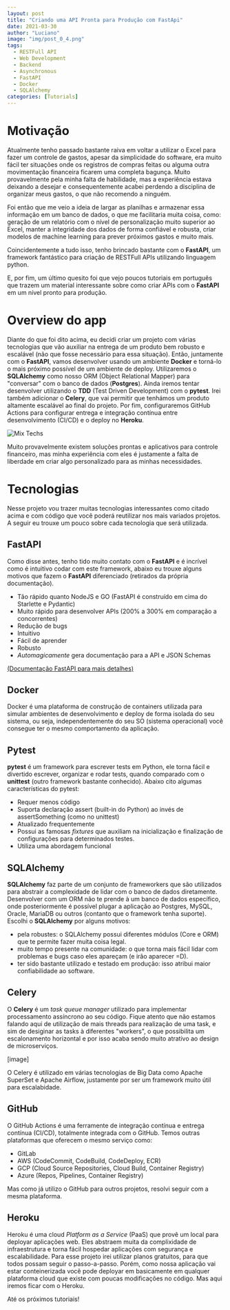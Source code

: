 ```yaml
---
layout: post
title: "Criando uma API Pronta para Produção com FastApi"
date: 2021-03-30
author: "Luciano"
image: "img/post_0_4.png"
tags:
  - RESTFull API
  - Web Development
  - Backend
  - Asynchronous
  - FastAPI
  - Docker
  - SQLAlchemy
categories: [Tutorials]
---
```


# Motivação

Atualmente tenho passado bastante raiva em voltar a utilizar o Excel para fazer um controle de gastos, apesar da simplicidade do software, era muito fácil ter situações onde os registros de compras feitas ou alguma outra movimentação financeira ficarem uma completa bagunça. Muito provavelmente pela minha falta de habilidade, mas a experiência estava deixando a desejar e consequentemente acabei perdendo a disciplina de organizar meus gastos, o que não recomendo a ninguém.

Foi então que me veio a ideia de largar as planilhas e armazenar essa informação em um banco de dados, o que me facilitaria muita coisa, como: geração de um relatório com o nível de personalização muito superior ao Excel, manter a integridade dos dados de forma confiável e robusta, criar modelos de machine learning para prever próximos gastos e muito mais.

Coincidentemente a tudo isso, tenho brincado bastante com o **FastAPI**, um framework fantástico para criação de RESTFull APIs utilizando linguagem python.

E, por fim, um último quesito foi que vejo poucos tutoriais em português que trazem um material interessante sobre como criar APIs com o **FastAPI** em um nível pronto para produção.

# Overview do app

Diante do que foi dito acima, eu decidi criar um projeto com várias tecnologias que vão auxiliar na entrega de um produto bem robusto e escalável (não que fosse necessário para essa situação). Então, juntamente com o **FastAPI**, vamos desenvolver usando um ambiente **Docker** e torná-lo o mais próximo possível de um ambiente de deploy. Utilizaremos o **SQLAlchemy** como nosso ORM (Object Relational Mapper) para "conversar" com o banco de dados (**Postgres**). Ainda iremos tentar desenvolver utilizando o **TDD** (Test Driven Development) com o **pytest**. Irei também adicionar o **Celery**, que vai permitir que tenhámos um produto altamente escalável ao final do projeto. Por fim, configuraremos GitHub Actions para configurar entrega e integração contínua entre desenvolvimento (CI/CD) e o deploy no **Heroku**.

![Mix Techs](/img/finance_app_tutorial/mix_techs.png)

Muito provavelmente existem soluções prontas e aplicativos para controle financeiro, mas minha experiência com eles é justamente a falta de liberdade em criar algo personalizado para as minhas necessidades.

# Tecnologias

Nesse projeto vou trazer muitas tecnologias interessantes como citado acima e com código que você poderá reutilizar nos mais variados projetos. A seguir eu trouxe um pouco sobre cada tecnologia que será utilizada.

## FastAPI

Como disse antes, tenho tido muito contato com o **FastAPI** e é incrível como é intuitivo codar com este framework, abaixo eu trouxe alguns motivos que fazem o **FastAPI** diferenciado (retirados da própria documentação).

- Tão rápido quanto NodeJS e GO (FastAPI é construído em cima do Starlette e Pydantic)
- Muito rápido para desenvolver APIs (200% a 300% em comparação a concorrentes)
- Redução de bugs
- Intuitivo
- Fácil de aprender
- Robusto
- _Automagicamente_ gera documentação para a API e JSON Schemas

[(Documentação FastAPI para mais detalhes)](https://fastapi.tiangolo.com)

## Docker

Docker é uma plataforma de construção de containers utilizada para simular ambientes de desenvolvimento e deploy de forma isolada do seu sistema, ou seja, independentemente do seu SO (sistema operacional) você consegue ter o mesmo comportamento da aplicação.

## Pytest

**pytest** é um framework para escrever tests em Python, ele torna fácil e divertido escrever, organizar e rodar tests, quando comparado com o **unittest** (outro framework bastante conhecido). Abaixo cito algumas características do pytest:

- Requer menos código
- Suporta declaração assert (built-in do Python) ao invés de assertSomething (como no unittest)
- Atualizado frequentemente
- Possui as famosas _fixtures_ que auxiliam na inicialização e finalização de configurações para determinados testes.
- Utiliza uma abordagem funcional

## SQLAlchemy

**SQLAlchemy** faz parte de um conjunto de frameworkers que são utilizados para abstrair a complexidade de lidar com o banco de dados diretamente. Desenvolver com um ORM não te prende à um banco de dados específico, onde posteriormente é possível plugar a aplicação ao Postgres, MySQL, Oracle, MariaDB ou outros (contanto que o framework tenha suporte). Escolhi o **SQLAlchemy** por alguns motivos:

- pela robustes: o SQLAlchemy possui diferentes módulos (Core e ORM) que te permite fazer muita coisa legal.
- muito tempo presente na comunidade: o que torna mais fácil lidar com problemas e bugs caso eles apareçam (e irão aparecer =D).
- ter sido bastante utilizado e testado em produção: isso atribui maior confiabilidade ao software.

## Celery

O **Celery** é um _task queue manager_ utilizado para implementar processamento assíncrono ao seu código. Fique atento que não estamos falando aqui de utilização de mais threads para realização de uma task, e sim de desiginar as tasks à diferentes "workers", o que possibilita um escalonamento horizontal e por isso acaba sendo muito atrativo ao design de microserviços.

[image]

O Celery é utilizado em várias tecnologias de Big Data como Apache SuperSet e Apache Airflow, justamente por ser um framework muito útil para escalabidade.

## GitHub

O GitHub Actions é uma ferramente de integração contínua e entrega contínua (CI/CD), totalmente integrada com o GitHub. Temos outras plataformas que oferecem o mesmo serviço como:

- GitLab
- AWS (CodeCommit, CodeBuild, CodeDeploy, ECR)
- GCP (Cloud Source Repositories, Cloud Build, Container Registry)
- Azure (Repos, Pipelines, Container Registry)

Mas como já utilizo o GitHub para outros projetos, resolvi seguir com a mesma plataforma.

## Heroku

Heroku é uma cloud _Platform as a Service_ (PaaS) que provê um local para deployar aplicações web. Eles abstraem muita da complixidade de infraestrutura e torna fácil hospedar aplicações com segurança e escalabilidade. Para esse projeto irei utilizar planos gratuitos, para que todos possam seguir o passo-a-passo. Porém, como nossa aplicação vai estar conteinerizada você pode deployar em basicamente em qualquer plataforma cloud que existe com poucas modificações no código. Mas aqui iremos ficar com o Heroku.

Até os próximos tutoriais!
